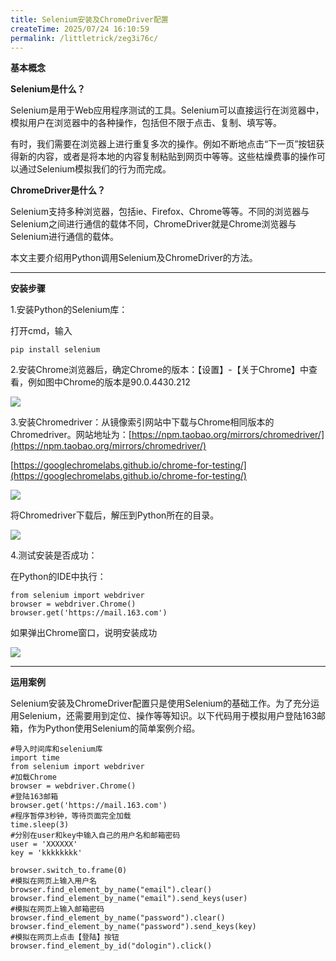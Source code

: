 ```yaml
---
title: Selenium安装及ChromeDriver配置
createTime: 2025/07/24 16:10:59
permalink: /littletrick/zeg3i76c/
---
```

**基本概念**

**Selenium是什么？**

Selenium是用于Web应用程序测试的工具。Selenium可以直接运行在浏览器中，模拟用户在浏览器中的各种操作，包括但不限于点击、复制、填写等。

有时，我们需要在浏览器上进行重复多次的操作。例如不断地点击“下一页”按钮获得新的内容，或者是将本地的内容复制粘贴到网页中等等。这些枯燥费事的操作可以通过Selenium模拟我们的行为而完成。

**ChromeDriver是什么？**

Selenium支持多种浏览器，包括ie、Firefox、Chrome等等。不同的浏览器与Selenium之间进行通信的载体不同，ChromeDriver就是Chrome浏览器与Selenium进行通信的载体。

本文主要介绍用Python调用Selenium及ChromeDriver的方法。

---

**安装步骤**

1.安装Python的Selenium库：

打开cmd，输入

```
pip install selenium
```

2.安装Chrome浏览器后，确定Chrome的版本：【设置】-【关于Chrome】中查看，例如图中Chrome的版本是90.0.4430.212

![](https://cdn.nlark.com/yuque/0/2023/webp/683747/1683168428231-074a87b0-d19c-4311-9c01-4102524c880f.webp)

3.安装Chromedriver：从镜像索引网站中下载与Chrome相同版本的Chromedriver。网站地址为：[https://npm.taobao.org/mirrors/chromedriver/](https://npm.taobao.org/mirrors/chromedriver/)

[https://googlechromelabs.github.io/chrome-for-testing/](https://googlechromelabs.github.io/chrome-for-testing/)

![](https://cdn.nlark.com/yuque/0/2023/webp/683747/1683168428219-58ddc4b1-e4e9-4d13-a398-5f974945e90c.webp)

将Chromedriver下载后，解压到Python所在的目录。

![](https://cdn.nlark.com/yuque/0/2023/webp/683747/1683168428491-88c03036-e32b-42d0-8391-ba548aacfdb4.webp)

4.测试安装是否成功：

在Python的IDE中执行：

```
from selenium import webdriver
browser = webdriver.Chrome()
browser.get('https://mail.163.com')
```

如果弹出Chrome窗口，说明安装成功

![](https://cdn.nlark.com/yuque/0/2023/webp/683747/1683168429573-a0e8d3e9-01b7-4196-83c9-f6dd1d6a0234.webp)

---

**运用案例**

Selenium安装及ChromeDriver配置只是使用Selenium的基础工作。为了充分运用Selenium，还需要用到定位、操作等等知识。以下代码用于模拟用户登陆163邮箱，作为Python使用Selenium的简单案例介绍。

```
#导入时间库和selenium库
import time
from selenium import webdriver
#加载Chrome
browser = webdriver.Chrome()
#登陆163邮箱
browser.get('https://mail.163.com')
#程序暂停3秒钟，等待页面完全加载
time.sleep(3)
#分别在user和key中输入自己的用户名和邮箱密码
user = 'XXXXXX'
key = 'kkkkkkkk'

browser.switch_to.frame(0)
#模拟在网页上输入用户名
browser.find_element_by_name("email").clear()
browser.find_element_by_name("email").send_keys(user)
#模拟在网页上输入邮箱密码
browser.find_element_by_name("password").clear()
browser.find_element_by_name("password").send_keys(key)
#模拟在网页上点击【登陆】按钮
browser.find_element_by_id("dologin").click()
```